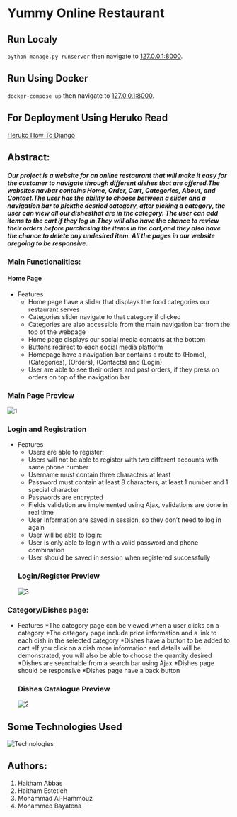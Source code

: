 # **Yummy Online Restaurant** 


## Run Localy

```python manage.py runserver``` then navigate to  [127.0.0.1:8000](https://localhost:8000).

## Run Using Docker

```docker-compose up``` then navigate to  [127.0.0.1:8000](https://localhost:8000).

## For Deployment Using Heruko Read 
[Heruko How To Django](https://devcenter.heroku.com/articles/getting-started-with-python)

## **Abstract:**
#### *Our project is a website for an online restaurant that will make it easy for the customer to navigate through different dishes that are offered.The websites navbar contains Home, Order, Cart, Categories, About, and Contact.The user has the ability to choose between a slider and a navigation bar to pickthe desried category, after picking a category, the user can view all our dishesthat are in the category. The user can add items to the cart if they log in.They will also have the chance to review their orders before purchasing the items in the cart,and they also have the chance to delete any undesired item. All the pages in our website aregoing to be responsive.*

### Main Functionalities:
#### Home Page
*   Features
    *	Home page have a slider that displays the food categories our restaurant serves
    *   Categories slider navigate to that category if clicked
    *   Categories are also accessible from the main navigation bar from the top of the webpage   
    *	Home page displays our social media contacts at the bottom
    *   Buttons redirect to each social media platform
    *   Homepage have a navigation bar contains a route to (Home), (Categories), (Orders), (Contacts) and (Login)
    *	User are able to see their orders and past orders, if they press on orders on top of the navigation bar

### Main Page Preview
![1](https://user-images.githubusercontent.com/81506382/120927402-6474fc00-c6e9-11eb-9409-5ccb8c9eb5fc.PNG)



### Login and Registration
* Features
    *	Users are able to register:
    *	Users will not be able to register with two different accounts with same phone number
    *	Username must contain three characters at least
    *	Password must contain at least 8 characters, at least 1 number and 1 special character
    *	Passwords are encrypted
    *	Fields validation are implemented using Ajax, validations are done in real time
    *	User information are saved in session, so they don’t need to log in again
    * User will be able to login:
    *	User is only able to login with a valid password and phone combination
    *	User should be saved in session when registered successfully
  ### Login/Register Preview
  ![3](https://user-images.githubusercontent.com/81506382/120928473-6c369f80-c6ed-11eb-98c4-7848fca16944.PNG)
  
### Category/Dishes page:
* Features
   *The category page can be viewed when a user clicks on a category
   *The category  page include price information and a link to each dish in the selected category
   *Dishes have a button to be added to cart
   *If you click on a dish more information and details will be demonstrated, you will also be able to choose the quantity desired 
   *Dishes are searchable from a search bar using Ajax
   *Dishes page should be responsive
   *Dishes page have a back button
    
  ### Dishes Catalogue Preview
  ![2](https://user-images.githubusercontent.com/81506382/120929394-8f634e00-c6f1-11eb-92aa-da8e00859f6b.PNG)

## Some Technologies Used
![Technologies](https://user-images.githubusercontent.com/75543501/121818529-7417b600-cc90-11eb-97b0-59ebfe43f47c.png)


## Authors:
1. Haitham   Abbas 
2. Haitham   Estetieh  
3. Mohammad  Al-Hammouz
4. Mohammed  Bayatena
    
  
